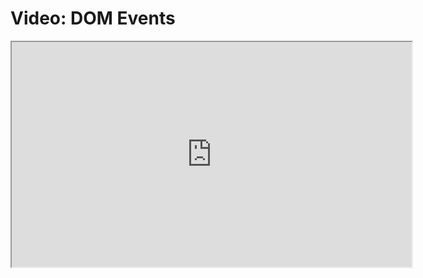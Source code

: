 # Video: DOM Events

<iframe src="https://player.vimeo.com/video/549497920?title=0&byline=0&portrait=0" width="640" height="360" allowfullscreen="allowfullscreen" allow="autoplay; fullscreen; picture-in-picture"></iframe>
